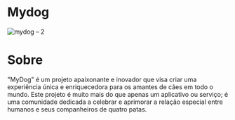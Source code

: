 # Mydog
![mydog – 2](https://github.com/Raimundobraz2/Mydog/assets/139639664/1c8c923c-08dd-4435-929f-c084ff8d1a61)

# Sobre

"MyDog" é um projeto apaixonante e inovador que visa criar uma experiência única e enriquecedora para os amantes de cães em todo o mundo. Este projeto é muito mais do que apenas um aplicativo ou serviço; é uma comunidade dedicada a celebrar e aprimorar a relação especial entre humanos e seus companheiros de quatro patas.
